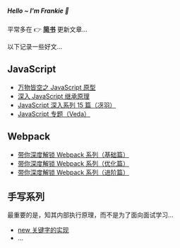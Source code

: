 
<h5 style="border-bottom: none">Hello ~  I'm Frankie 👋</h5>


平常多在 👉 **[简书](https://www.jianshu.com/u/f4dac74bd955)** 更新文章...


以下记录一些好文...


## JavaScript

* [万物皆空之 JavaScript 原型](https://juejin.cn/post/6844903567325659144)
* [深入 JavaScript 继承原理](https://juejin.cn/post/6844903569317953543)
* [JavaScript 深入系列 15 篇（冴羽）](https://github.com/mqyqingfeng/Blog/issues/17)
* [JavaScript 专题（Veda）](http://www.nowamagic.net/librarys/veda/detail/1579)

## Webpack

* [带你深度解锁 Webpack 系列（基础篇）](https://juejin.cn/post/6844904079219490830)
* [带你深度解锁 Webpack 系列（优化篇）](https://juejin.cn/post/6844904093463347208)
* [带你深度解锁 Webpack 系列（进阶篇）](https://juejin.cn/post/6844904084927938567)

## 手写系列

最重要的是，知其内部执行原理，而不是为了面向面试学习...


* [new 关键字的实现](https://github.com/toFrankie/Blog/issues/1)
* ...
